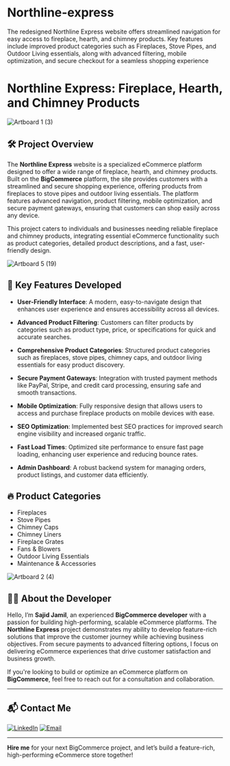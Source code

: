 # Northline-express
The redesigned Northline Express website offers streamlined navigation for easy access to fireplace, hearth, and chimney products. Key features include improved product categories such as Fireplaces, Stove Pipes, and Outdoor Living essentials, along with advanced filtering, mobile optimization, and secure checkout for a seamless shopping experience
# Northline Express: Fireplace, Hearth, and Chimney Products

![Artboard 1 (3)](https://github.com/user-attachments/assets/8e8a0db7-9b0e-4132-88db-8648a55121f5)

## 🛠️ Project Overview

The **Northline Express** website is a specialized eCommerce platform designed to offer a wide range of fireplace, hearth, and chimney products. Built on the **BigCommerce** platform, the site provides customers with a streamlined and secure shopping experience, offering products from fireplaces to stove pipes and outdoor living essentials. The platform features advanced navigation, product filtering, mobile optimization, and secure payment gateways, ensuring that customers can shop easily across any device.

This project caters to individuals and businesses needing reliable fireplace and chimney products, integrating essential eCommerce functionality such as product categories, detailed product descriptions, and a fast, user-friendly design.

![Artboard 5 (19)](https://github.com/user-attachments/assets/8afc92d2-58e8-4723-aed5-c96f981ca2f4)

## 🚀 Key Features Developed

- **User-Friendly Interface**: A modern, easy-to-navigate design that enhances user experience and ensures accessibility across all devices.

- **Advanced Product Filtering**: Customers can filter products by categories such as product type, price, or specifications for quick and accurate searches.

- **Comprehensive Product Categories**: Structured product categories such as fireplaces, stove pipes, chimney caps, and outdoor living essentials for easy product discovery.

- **Secure Payment Gateways**: Integration with trusted payment methods like PayPal, Stripe, and credit card processing, ensuring safe and smooth transactions.

- **Mobile Optimization**: Fully responsive design that allows users to access and purchase fireplace products on mobile devices with ease.

- **SEO Optimization**: Implemented best SEO practices for improved search engine visibility and increased organic traffic.

- **Fast Load Times**: Optimized site performance to ensure fast page loading, enhancing user experience and reducing bounce rates.

- **Admin Dashboard**: A robust backend system for managing orders, product listings, and customer data efficiently.

## 🔥 Product Categories

- Fireplaces
- Stove Pipes
- Chimney Caps
- Chimney Liners
- Fireplace Grates
- Fans & Blowers
- Outdoor Living Essentials
- Maintenance & Accessories

![Artboard 2 (4)](https://github.com/user-attachments/assets/a1cefa48-b29c-4bb9-a13a-e9a2b949a143)

## 👨‍💻 About the Developer

Hello, I’m **Sajid Jamil**, an experienced **BigCommerce developer** with a passion for building high-performing, scalable eCommerce platforms. The **Northline Express** project demonstrates my ability to develop feature-rich solutions that improve the customer journey while achieving business objectives. From secure payments to advanced filtering options, I focus on delivering eCommerce experiences that drive customer satisfaction and business growth.

If you're looking to build or optimize an eCommerce platform on **BigCommerce**, feel free to reach out for a consultation and collaboration.

---

## 📬 Contact Me

[![LinkedIn](https://img.shields.io/badge/LinkedIn-Connect-blue?style=for-the-badge&logo=linkedin)](https://www.linkedin.com/in/sajid-jameel-721256178/)
[![Email](https://img.shields.io/badge/Email-Contact%20Me-orange?style=for-the-badge&logo=gmail)](mailto:sajidjamil.met@gmail.com)

---

**Hire me** for your next BigCommerce project, and let’s build a feature-rich, high-performing eCommerce store together!
